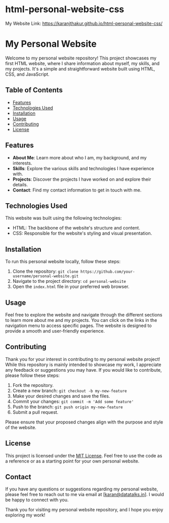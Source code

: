 # html-personal-website-css

My Website Link: https://karanjthakur.github.io/html-personal-website-css/

# My Personal Website

Welcome to my personal website repository! This project showcases my first HTML website, where I share information about myself, my skills, and my projects. It's a simple and straightforward website built using HTML, CSS, and JavaScript.

## Table of Contents

- [Features](#features)
- [Technologies Used](#technologies-used)
- [Installation](#installation)
- [Usage](#usage)
- [Contributing](#contributing)
- [License](#license)

## Features

- **About Me**: Learn more about who I am, my background, and my interests.
- **Skills**: Explore the various skills and technologies I have experience with.
- **Projects**: Discover the projects I have worked on and explore their details.
- **Contact**: Find my contact information to get in touch with me.

## Technologies Used

This website was built using the following technologies:

- HTML: The backbone of the website's structure and content.
- CSS: Responsible for the website's styling and visual presentation.

## Installation

To run this personal website locally, follow these steps:

1. Clone the repository: `git clone https://github.com/your-username/personal-website.git`
2. Navigate to the project directory: `cd personal-website`
3. Open the `index.html` file in your preferred web browser.

## Usage

Feel free to explore the website and navigate through the different sections to learn more about me and my projects. You can click on the links in the navigation menu to access specific pages. The website is designed to provide a smooth and user-friendly experience.

## Contributing

Thank you for your interest in contributing to my personal website project! While this repository is mainly intended to showcase my work, I appreciate any feedback or suggestions you may have. If you would like to contribute, please follow these steps:

1. Fork the repository.
2. Create a new branch: `git checkout -b my-new-feature`
3. Make your desired changes and save the files.
4. Commit your changes: `git commit -m 'Add some feature'`
5. Push to the branch: `git push origin my-new-feature`
6. Submit a pull request.

Please ensure that your proposed changes align with the purpose and style of the website.

## License

This project is licensed under the [MIT License](https://opensource.org/licenses/MIT). Feel free to use the code as a reference or as a starting point for your own personal website.

## Contact

If you have any questions or suggestions regarding my personal website, please feel free to reach out to me via email at [karan@datatalks.in]. I would be happy to connect with you.

Thank you for visiting my personal website repository, and I hope you enjoy exploring my work!

